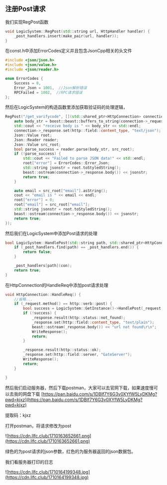 ## 注册Post请求
我们实现RegPost函数
``` cpp
void LogicSystem::RegPost(std::string url, HttpHandler handler) {
	_post_handlers.insert(make_pair(url, handler));
}
```
在const.h中添加ErrorCodes定义并且包含JsonCpp相关的头文件
``` cpp
#include <json/json.h>
#include <json/value.h>
#include <json/reader.h>

enum ErrorCodes {
	Success = 0,
	Error_Json = 1001,  //Json解析错误
	RPCFailed = 1002,  //RPC请求错误
};
```
然后在LogicSystem的构造函数里添加获取验证码的处理逻辑，
``` cpp
RegPost("/get_varifycode", [](std::shared_ptr<HttpConnection> connection) {
	auto body_str = boost::beast::buffers_to_string(connection->_request.body().data());
	std::cout << "receive body is " << body_str << std::endl;
	connection->_response.set(http::field::content_type, "text/json");
	Json::Value root;
	Json::Reader reader;
	Json::Value src_root;
	bool parse_success = reader.parse(body_str, src_root);
	if (!parse_success) {
		std::cout << "Failed to parse JSON data!" << std::endl;
		root["error"] = ErrorCodes::Error_Json;
		std::string jsonstr = root.toStyledString();
		beast::ostream(connection->_response.body()) << jsonstr;
		return true;
	}

	auto email = src_root["email"].asString();
	cout << "email is " << email << endl;
	root["error"] = 0;
	root["email"] = src_root["email"];
	std::string jsonstr = root.toStyledString();
	beast::ostream(connection->_response.body()) << jsonstr;
	return true;
});
```
然后我们在LogicSystem中添加Post请求的处理
``` cpp
bool LogicSystem::HandlePost(std::string path, std::shared_ptr<HttpConnection> con) {
	if (_post_handlers.find(path) == _post_handlers.end()) {
		return false;
	}

	_post_handlers[path](con);
	return true;
}
```
在HttpConnection的HandleReq中添加post请求处理
``` cpp
void HttpConnection::HandleReq() {
    //省略...
	if (_request.method() == http::verb::post) {
		bool success = LogicSystem::GetInstance()->HandlePost(_request.target(), shared_from_this());
		if (!success) {
			_response.result(http::status::not_found);
			_response.set(http::field::content_type, "text/plain");
			beast::ostream(_response.body()) << "url not found\r\n";
			WriteResponse();
			return;
		}

		_response.result(http::status::ok);
		_response.set(http::field::server, "GateServer");
		WriteResponse();
		return;
	}

}
```
然后我们启动服务器，然后下载postman，大家可以去官网下载，如果速度慢可以去我的网盘下载
[https://pan.baidu.com/s/1DBIf7Y6G3v0XYfW5LyDKMg?pwd=kjxz](https://pan.baidu.com/s/1DBIf7Y6G3v0XYfW5LyDKMg?pwd=kjxz)

提取码：kjxz 

打开postman，将请求修改为post

![https://cdn.llfc.club/1710163652661.png](https://cdn.llfc.club/1710163652661.png)

绿色的为post请求的json参数，红色的为服务器返回的json数据包。

我们看服务器打印的日志

![https://cdn.llfc.club/1710164199348.jpg](https://cdn.llfc.club/1710164199348.jpg)


